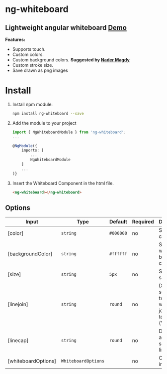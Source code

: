 # ng-whiteboard

## Lightweight angular whiteboard [Demo](https://mostafazke.github.io/ng-whiteboard/ 'ng-whiteboard Demo')

**Features:**

- Supports touch.
- Custom colors.
- Custom background colors. **Suggested by [Nader Magdy](https://https://github.com/nader-magdy 'Nader Magdy')**
- Custom stroke size.
- Save drawn as png images

# Install

1. Install npm module:

   ```bash
   npm install ng-whiteboard --save
   ```

2. Add the module to your project

    ```typescript
    import { NgWhiteboardModule } from 'ng-whiteboard';
    ...

    @NgModule({
        imports: [
            ...
            NgWhiteboardModule
        ]
        ...
    )}
    ```

3. Insert the Whiteboard Component in the html file.

    ```html
    <ng-whiteboard></ng-whiteboard>
    ```

## Options

| Input               | Type                | Default                        | Required | Description                                                 |
| ------------------- | ------------------- | ------------------------------ | -------- | ----------------------------------------------------------- |
| [color]             | `string`            | `#000000`                      | no       | Set brush color |
| [backgroundColor]   | `string`            | `#ffffff`                      | no       | Set whiteboard background color |
| [size]              | `string`            | `5px`                          | no       | Set brush size |
| [linejoin]          | `string`            | `round`                        | no       | Define the shape of two lines when joined together ('miter' | 'round' | 'bevel' | 'miter-clip' | 'arcs') |
| [linecap]           | `string`            | `round`                        | no       | Define start and end shape of line ('butt'                  | 'square' | 'round') |
| [whiteboardOptions] | `WhiteboardOptions` |                                | no       | Object of all inputs |
